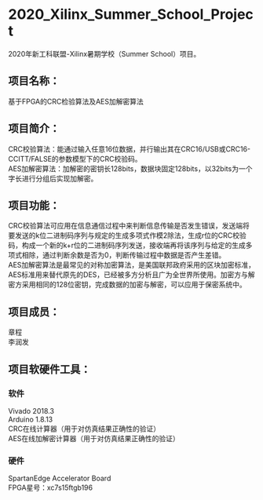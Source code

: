 # 2020_Xilinx_Summer_School_Project
2020年新工科联盟-Xilinx暑期学校（Summer School）项目。
## 项目名称：
基于FPGA的CRC检验算法及AES加解密算法<br> 
## 项目简介：
CRC校验算法：能通过输入任意16位数据，并行输出其在CRC16/USB或CRC16-CCITT/FALSE的参数模型下的CRC校验码。<br> 
AES加解密算法：加解密的密钥长128bits，数据块固定128bits，以32bits为一个字长进行分组后实现加解密。<br> 
## 项目功能：
CRC校验算法可应用在信息通信过程中来判断信息传输是否发生错误，发送端将要发送的k位二进制码序列与规定的生成多项式作模2除法，生成r位的CRC校验码，构成一个新的k+r位的二进制码序列发送，接收端再将该序列与给定的生成多项式相除，通过判断余数是否为0，判断传输过程中数据是否产生差错。<br> 
AES加解密算法是最常见的对称加密算法，是美国联邦政府采用的区块加密标准，AES标准用来替代原先的DES，已经被多方分析且广为全世界所使用。加密方与解密方采用相同的128位密钥，完成数据的加密与解密，可以应用于保密系统中。
## 项目成员：
章程<br> 
李润发<br> 
## 项目软硬件工具：
### 软件
Vivado 2018.3<br> 
Arduino 1.8.13<br> 
CRC在线计算器（用于对仿真结果正确性的验证）<br> 
AES在线加解密计算器（用于对仿真结果正确性的验证）<br> 
### 硬件
SpartanEdge Accelerator Board<br> 
FPGA星号：xc7s15ftgb196<br> 
